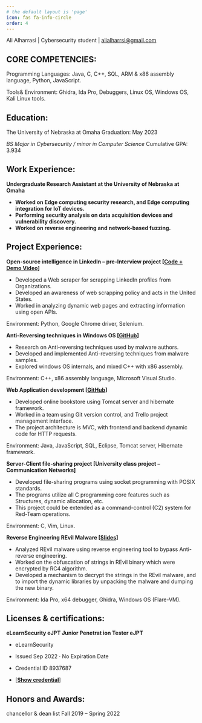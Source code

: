 ```yaml
---
# the default layout is 'page'
icon: fas fa-info-circle
order: 4
---
```



Ali Alharrasi | Cybersecurity student | [alialharrsi@gmail.com](mailto:alialharrsi@gmail.com) 



## CORE COMPETENCIES:

Programming Languages: Java, C, C++, SQL, ARM & x86 assembly language, Python, JavaScript.

Tools& Environment: Ghidra, Ida Pro, Debuggers, Linux OS, Windows OS, Kali Linux tools.



## Education:


The University of Nebraska at Omaha Graduation: May 2023

_BS Major in Cybersecurity / minor in Computer Science_ Cumulative GPA: 3.934



## Work Experience:

**Undergraduate Research Assistant at the University of Nebraska at Omaha**

- **Worked on Edge computing security research, and Edge computing integration for IoT devices.**
- **Performing security analysis on data acquisition devices and vulnerability discovery.**
- **Worked on reverse engineering and network-based fuzzing.**



## Project Experience:

**Open-source intelligence in LinkedIn – pre-Interview project [**[**Code + Demo Video**](https://gitfront.io/r/user-5506064/Xu4YyRakammZ/LinkedInWebScraping-interview-project-python/)**]**

- Developed a Web scraper for scrapping LinkedIn profiles from Organizations.
- Developed an awareness of web scrapping policy and acts in the United States.
- Worked in analyzing dynamic web pages and extracting information using open APIs.

Environment: Python, Google Chrome driver, Selenium.

**Anti-Reversing techniques in Windows OS [**[**GitHub**](https://github.com/3lif1/AntiReversingTechniques)**]**

- Research on Anti-reversing techniques used by malware authors.
- Developed and implemented Anti-reversing techniques from malware samples.
- Explored windows OS internals, and mixed C++ with x86 assembly.

Environment: C++, x86 assembly language, Microsoft Visual Studio.

**Web Application development [**[**GitHub**](https://github.com/3lif1/workspaceCSCI4830-TProject-1005-Alharrasi)**]**

- Developed online bookstore using Tomcat server and hibernate framework.
- Worked in a team using Git version control, and Trello project management interface.
- The project architecture is MVC, with frontend and backend dynamic code for HTTP requests.

Environment: Java, JavaScript, SQL, Eclipse, Tomcat server, Hibernate framework.

**Server-Client file-sharing project [University class project – Communication Networks]**

- Developed file-sharing programs using socket programming with POSIX standards.
- The programs utilize all C programming core features such as Structures, dynamic allocation, etc.
- This project could be extended as a command-control (C2) system for Red-Team operations.

Environment: C, Vim, Linux.

**Reverse Engineering REvil Malware [**[**Slides**](https://docs.google.com/presentation/d/1ZpbO6BpLzb5jIsQ0kXE2cut0OxHPm5QTfnUdr_izKAI/edit#slide=id.g126208094c1_1_13)**]**

- Analyzed REvil malware using reverse engineering tool to bypass Anti-reverse engineering.
- Worked on the obfuscation of strings in REvil binary which were encrypted by RC4 algorithm.
- Developed a mechanism to decrypt the strings in the REvil malware, and to import the dynamic libraries by unpacking the malware and dumping the new binary.

Environment: Ida Pro, x64 debugger, Ghidra, Windows OS (Flare-VM).

## Licenses & certifications:


**eLearnSecurity eJPT Junior Penetrat ion Tester eJPT**


- eLearnSecurity

- Issued Sep 2022 · No Expiration Date

- Credential ID 8937687

- [**[Show credential](https://verified.elearnsecurity.com/certificates/18dc83e8-e065-4f59-b08a-4a650045941c)**]

## Honors and Awards:

chancellor & dean list Fall 2019 – Spring 2022
